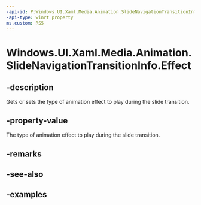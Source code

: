 ```yaml
---
-api-id: P:Windows.UI.Xaml.Media.Animation.SlideNavigationTransitionInfo.Effect
-api-type: winrt property
ms.custom: RS5
---
```


<!-- Property syntax.
public SlideNavigationTransitionEffect Effect { get;  set; }
-->

# Windows.UI.Xaml.Media.Animation.SlideNavigationTransitionInfo.Effect

## -description
Gets or sets the type of animation effect to play during the slide transition.

## -property-value

The type of animation effect to play during the slide transition.

## -remarks

## -see-also

## -examples

